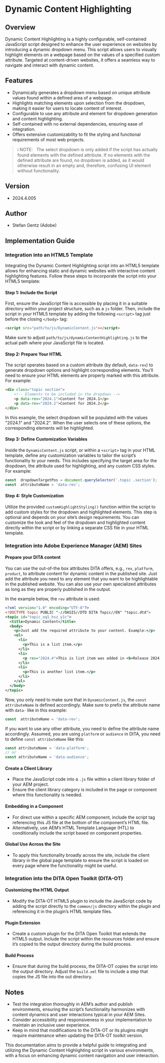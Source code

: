 # Dynamic Content Highlighting

## Overview

Dynamic Content Highlighting is a highly configurable, self-contained JavaScript script designed to enhance the user experience on websites by introducing a dynamic dropdown menu. This script allows users to visually highlight elements on a webpage based on the values of a specified custom attribute. Targeted at content-driven websites, it offers a seamless way to navigate and interact with dynamic content.

## Features

- Dynamically generates a dropdown menu based on unique attribute values found within a defined area of a webpage.
- Highlights matching elements upon selection from the dropdown, making it easier for users to locate content of interest.
- Configurable to use any attribute and element for dropdown generation and content highlighting.
- Self-contained with no external dependencies, ensuring ease of integration.
- Offers extensive customizability to fit the styling and functional requirements of most web projects.

> ℹ️  NOTE:
>  
> The select dropdown is only added if the script has actually found elements with the defined attribute. If no elements with the defined attribute are found, no dropdown is added, as it would otherwise result in an empty and, therefore, confusing UI element without functionality.

## Version

- 2024.4.005

## Author

- Stefan Gentz (Adobe)

## Implementation Guide

### Integration into an HTML5 Template

Integrating the Dynamic Content Highlighting script into an HTML5 template allows for enhancing static and dynamic websites with interactive content highlighting features. Follow these steps to incorporate the script into your HTML5 template:

#### Step 1: Include the Script

First, ensure the JavaScript file is accessible by placing it in a suitable directory within your project structure, such as a `js` folder. Then, include the script in your HTML5 template by adding the following `<script>` tag just before the closing `</body>` tag:

```html
<script src="path/to/js/DynamicContent.js"></script>
```

Make sure to adjust `path/to/js/dynamicContentHighlighting.js` to the actual path where your JavaScript file is located.

#### Step 2: Prepare Your HTML

The script operates based on a custom attribute (by default, `data-rev`) to generate dropdown options and highlight corresponding elements. You’ll need to ensure your HTML elements are properly marked with this attribute. For example:

```html
<div class="topic section">
    <!-- Elements to be included in the dropdown -->
    <p data-rev="2024.1">Content for 2024.1</p>
    <p data-rev="2024.2">Content for 2024.2</p>
</div>
```

In this example, the select dropdown will be populated with the values "2024.1" and "2024.2". When the user selects one of these options, the corresponding elements will be highlighted.

#### Step 3: Define Customization Variables

Inside the `DynamicContent.js` script, or within a `<script>` tag in your HTML template, define any customization variables to tailor the script’s functionality to your needs. This includes specifying the target area for the dropdown, the attribute used for highlighting, and any custom CSS styles. For example:

```javascript
const  dropdownTargetPos = document.querySelector('.topic .section');
const  attributeName = 'data-rev';
```

#### Step 4: Style Customization

Utilize the provided `customHighlightStyling()` function within the script to add custom styles for the dropdown and highlighted elements. This step is optional and depends on your site’s design requirements. You can customize the look and feel of the dropdown and highlighted content directly within the script or by linking a separate CSS file in your HTML template.

### Integration into Adobe Experience Manager (AEM) Sites

#### Prepare your DITA content

You can use the out-of-the box attributes DITA offers, e.g., `rev`, `platform`, `product`, to attribute content for dynamic content in the published site. Just add the attribute you need to any element that you want to be highlightable in the published website. You can also use your own specialized attributes as long as they are properly published in the output.

In the example below, the `rev` attribute is used:

```xml
<?xml version="1.0" encoding="UTF-8"?>
<!DOCTYPE topic PUBLIC "-//OASIS//DTD DITA Topic//EN" "topic.dtd">
<topic id="topic_oq1_hsz_y1c">
  <title>Dynamic Content</title>
  <body>
    <p>Just add the required attribute to your content. Example:</p>
    <ul>
      <li>
        <p>This is a list item.</p>
      </li>
      <li>
        <p rev="2024.4">This is list item was added in <b>Release 2024.4</b>.</p>
      </li>
      <li>
        <p>This is another list item.</p>
      </li>
    </ul>
  </body>
</topic>
```

Now, you only need to make sure that in `DynamicContent.js`, the `const attributeName` is defined accordingly. Make sure to prefix the attribute name with `data-` like in this example:

```javascript
const  attributeName = 'data-rev';
```

If you want to use any other attribute, you need to define the attribute name accordingly. Assumed, you are using `platform` or `audience` in DITA, you need to define `const attributeName` like this:

```javascript
const attributeName = 'data-platform';
// or
const attributeName = 'data-audience';
```

#### Create a Client Library

- Place the JavaScript code into a `.js` file within a client library folder of your AEM project.
- Ensure the client library category is included in the page or component where this functionality is needed.

#### Embedding in a Component

- For direct use within a specific AEM component, include the script tag referencing this JS file at the bottom of the component’s HTML file.
- Alternatively, use AEM’s HTML Template Language (HTL) to conditionally include the script based on component properties.

#### Global Use Across the Site

- To apply this functionality broadly across the site, include the client library in the global page template to ensure the script is loaded on every page where the functionality might be useful.

### Integration into the DITA Open Toolkit (DITA-OT)

#### Customizing the HTML Output

- Modify the DITA-OT HTML5 plugin to include the JavaScript code by adding the script directly to the `common/js` directory within the plugin and referencing it in the plugin’s HTML template files.

#### Plugin Extension

- Create a custom plugin for the DITA Open Toolkit that extends the HTML5 output. Include the script within the resources folder and ensure it’s copied to the output directory during the build process.

#### Build Process

- Ensure that during the build process, the DITA-OT copies the script into the output directory. Adjust the `build.xml` file to include a step that copies the JS file into the out directory.

## Notes

- Test the integration thoroughly in AEM’s author and publish environments, ensuring the script’s functionality harmonizes with content dynamics and user interactions typical in your AEM Sites.
- Consider accessibility and responsiveness in your implementation to maintain an inclusive user experience.
- Keep in mind that modifications to the DITA-OT or its plugins might require maintenance when updating the DITA-OT toolkit version.

This documentation aims to provide a helpful guide to integrating and utilizing the Dynamic Content Highlighting script in various environments, with a focus on enhancing dynamic content navigation and user interaction.
